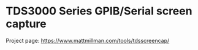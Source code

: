 # TDS3000 Series GPIB/Serial screen capture

Project page:
https://www.mattmillman.com/tools/tdsscreencap/
